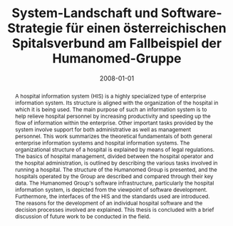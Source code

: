 ---
abstract: A hospital information system (HIS) is a highly specialized type of enterprise
  information system. Its structure is aligned with the organization of the hospital
  in which it is being used. The main purpose of such an information system is to
  help relieve hospital personnel by increasing productivity and speeding up the flow
  of information within the enterprise. Other important tasks provided by the system
  involve support for both administrative as well as management personnel. This work
  summarizes the theoretical fundamentals of both general enterprise information systems
  and hospital information systems. The organizational structure of a hospital is
  explained by means of legal regulations. The basics of hospital management, divided
  between the hospital operator and the hospital administration, is outlined by describing
  the various tasks involved in running a hospital. The structure of the Humanomed
  Group is presented, and the hospitals operated by the Group are described and compared
  through their key data. The Humanomed Group's software infrastructure, particularly
  the hospital information system, is depicted from the viewpoint of software development.
  Furthermore, the interfaces of the HIS and the standards used are introduced. The
  reasons for the development of an individual hospital software and the decision
  processes involved are explained. This thesis is concluded with a brief discussion
  of future work to be conducted in the field.
authors:
- Antonio Batovanja
date: '2008-01-01'
featured: false
publication_types:
- '7'
publishDate: '2008-01-01'
title: System-Landschaft und Software-Strategie für einen österreichischen Spitalsverbund
  am Fallbeispiel der Humanomed-Gruppe
url_pdf: ''
---